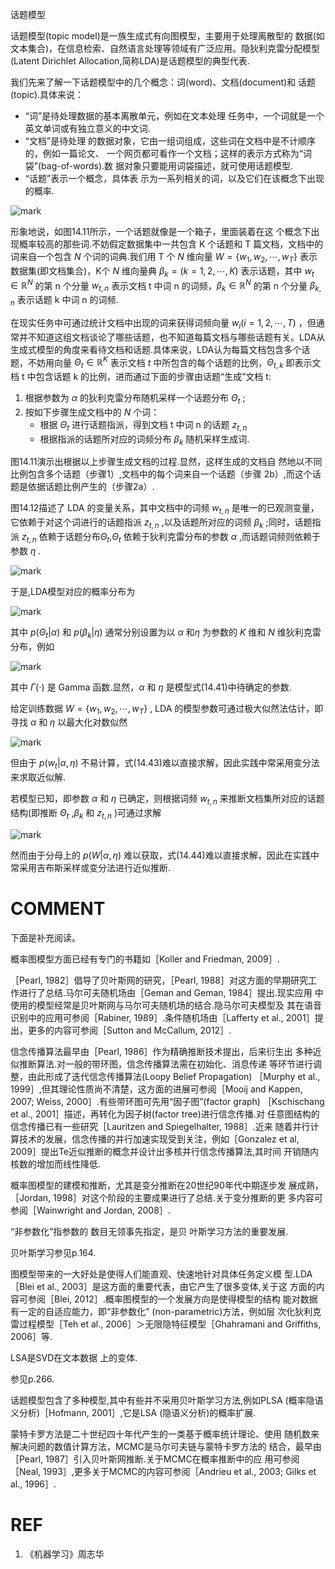 
话题模型




话题模型(topic model)是一族生成式有向图模型，主要用于处理离散型的 数据(如文本集合)，在信息检索、自然语言处理等领域有广泛应用。隐狄利克雷分配模型(Latent Dirichlet Allocation,简称LDA)是话题模型的典型代表.



我们先来了解一下话题模型中的几个概念：词(word)、文档(document)和 话题(topic).具体来说：

- “词”是待处理数据的基本离散单元，例如在文本处理 任务中，一个词就是一个英文单词或有独立意义的中文词.
- “文档”是待处理 的数据对象，它由一组词组成，这些词在文档中是不计顺序的，例如一篇论文、 一个网页都可看作一个文档；这样的表示方式称为“词袋”(bag-of-words).数 据对象只要能用词袋描述，就可使用话题模型.
- “话题”表示一个概念，具体表 示为一系列相关的词，以及它们在该概念下出现的概率.

![mark](http://pacdb2bfr.bkt.clouddn.com/blog/image/180701/ikfEl45aL5.png?imageslim)

形象地说，如图14.11所示，一个话题就像是一个箱子，里面装着在这 个概念下出现概率较高的那些词.不妨假定数据集中一共包含 K 个话题和 T 篇文档，文档中的词来自一个包含 $N$ 个词的词典.我们用 T 个 $N$ 维向量 $W=\{w_1,w_2,\cdots,w_T\}$ 表示数据集(即文档集合)，K个 $N$ 维向量典 $\beta_k=(k=1,2,\cdots,K)$ 表示话题，其中 $w_t\in\mathbb{R}^N$ 的第 n 个分量 $w_{t,n}$ 表示文档 t 中词 n 的词频，$\beta_k\in \mathbb{R}^N$ 的第 n 个分量 $\beta_{k,n}$ 表示话题 k 中词 n 的词频.



在现实任务中可通过统计文档中出现的词来获得词频向量 $w_i(i=1,2,\cdots ,T)$ ，但通常并不知道这组文档谈论了哪些话题，也不知道每篇文档与哪些话题有关。LDA从生成式模型的角度来看待文档和话题.具体来说，LDA认为每篇文档包含多个话题，不妨用向量 $\Theta_t\in\mathbb{R}^K$  表示文档 $t$ 中所包含的每个话题的比例，$\Theta_{t,k}$ 即表示文档 t 中包含话题 k 的比例，进而通过下面的步骤由话题“生成”文档 t:

1. 根据参数为 $\alpha$ 的狄利克雷分布随机采样一个话题分布 $\Theta_t$ ;
2. 按如下步骤生成文档中的 $N$ 个词：
    - 根据 $\Theta_t$ 进行话题指派，得到文档 t 中词 n 的话题 $z_{t,n}$
    - 根据指派的话题所对应的词频分布 $\beta_k$ 随机采样生成词.

图14.11演示出根据以上步骤生成文档的过程.显然，这样生成的文档自 然地以不同比例包含多个话题（步骤1）,文档中的每个词来自一个话题（步骤 2b）,而这个话题是依据话题比例产生的（步骤2a）.

图14.12描述了 LDA 的变量关系，其中文档中的词频 $w_{t,n}$ 是唯一的已观测变量，它依赖于对这个词进行的话题指派 $z_{t,n}$ ,以及话题所对应的词频 $\beta_k$ ;同时，话题指派 $z_{t,n}$ 依赖于话题分布$\Theta_t$,$\Theta_t$ 依赖于狄利克雷分布的参数 $\alpha$ ,而话题词频则依赖于参数 $\eta$ .


![mark](http://pacdb2bfr.bkt.clouddn.com/blog/image/180701/49mBjh6KDL.png?imageslim)

于是,LDA模型对应的概率分布为

![mark](http://pacdb2bfr.bkt.clouddn.com/blog/image/180701/97HmmlflE7.png?imageslim)


其中 $p(\Theta_t|\alpha)$ 和 $p(\beta_k|\eta)$ 通常分别设置为以 $\alpha$ 和$\eta$ 为参数的 $K$ 维和 $N$ 维狄利克雷分布，例如

![mark](http://pacdb2bfr.bkt.clouddn.com/blog/image/180701/A37j105cEK.png?imageslim)


其中 $\Gamma(\cdot)$ 是 Gamma 函数.显然，$\alpha$ 和 $\eta$ 是模型式(14.41)中待确定的参数.

给定训练数据 $W=\{w_1,w_2,\cdots,w_T\}$ , LDA 的模型参数可通过极大似然法估计，即寻找 $\alpha$ 和 $\eta$ 以最大化对数似然

![mark](http://pacdb2bfr.bkt.clouddn.com/blog/image/180701/6bebC0lggH.png?imageslim)

但由于 $p(w_t|\alpha,\eta)$ 不易计算，式(14.43)难以直接求解，因此实践中常采用变分法来求取近似解.

若模型已知，即参数 $\alpha$ 和 $\eta$ 已确定，则根据词频 $w_{t,n}$ 来推断文档集所对应的话题结构(即推断 $\Theta_t$ ,$\beta_k$ 和 $z_{t,n}$ )可通过求解

![mark](http://pacdb2bfr.bkt.clouddn.com/blog/image/180701/h5IA1F7kjh.png?imageslim)


然而由于分母上的 $p(W|\alpha,\eta)$ 难以获取，式(14.44)难以直接求解，因此在实践中常采用吉布斯采样或变分法进行近似推断.








# COMMENT

下面是补充阅读。




概率图模型方面已经有专门的书籍如［Koller and Friedman, 2009］.

［Pearl, 1982］倡导了贝叶斯网的研究，［Pearl, 1988］对这方面的早期研究工 作进行了总结.马尔可夫随机场由［Geman and Geman, 1984］提出.现实应用 中使用的模型经常是贝叶斯网与马尔可夫随机场的结合.隐马尔可夫模型及 其在语音识别中的应用可参阅［Rabiner, 1989］.条件随机场由［Lafferty et al., 2001］提出，更多的内容可参阅［Sutton and McCallum, 2012］.

信念传播算法最早由［Pearl, 1986］作为精确推断技术提出，后来衍生出 多种近似推断算法.对一般的带环图，信念传播算法需在初始化、消息传递 等环节进行调整，由此形成了迭代信念传播算法(Loopy Belief Propagation) ［Murphy et al., 1999］,但其理论性质尚不清楚，这方面的进展可参阅［Mooij and Kappen, 2007; Weiss, 2000］.有些带环图可先用“因子图”(factor graph) ［Kschischang et al., 2001］描述，再转化为因子树(factor tree)进行信念传播.对 任意图结构的信念传播已有一些研究［Lauritzen and Spiegelhalter, 1988］.近来 随着并行计算技术的发展，信念传播的并行加速实现受到关注，例如［Gonzalez et al, 2009］提出Te近似推断的概念并设计出多核并行信念传播算法,其时间 开销随内核数的增加而线性降低.

概率图模型的建模和推断，尤其是变分推断在20世纪90年代中期逐步发 展成熟，［Jordan, 1998］对这个阶段的主要成果进行了总结.关于变分推断的更 多内容可参阅［Wainwright and Jordan, 2008］.

“非参数化”指参数的 数目无领事先指定，是贝 叶斯学习方法的重要发展.

贝叶斯学习参见p.164.


图模型带来的一大好处是使得人们能直观、快速地针对具体任务定义模 型.LDA ［Blei et al., 2003］是这方面的重要代表，由它产生了很多变体,关于这 方面的内容可参阅［Blei, 2012］.概率图模型的一个发展方向是使得模型的结构 能对数据有一定的自适应能力，即“非参数化” (non-parametric)方法，例如层 次化狄利克雷过程模型［Teh et al., 2006］＞无限隐特征模型［Ghahramani and Griffiths, 2006］等.

LSA是SVD在文本数据 上的变体.

参见p.266.


话题模型包含了多种模型,其中有些并不采用贝叶斯学习方法,例如PLSA (概率隐语义分析)［Hofmann, 2001］,它是LSA (隐语义分析)的概率扩展.

蒙特卡罗方法是二十世纪四十年代产生的一类基于概率统计理论、使用 随机数来解决问题的数值计算方法，MCMC是马尔可夫链与蒙特卡罗方法的 结合，最早由［Pearl, 1987］引入贝叶斯网推断.关于MCMC在概率推断中的应 用可参阅［Neal, 1993］,更多关于MCMC的内容可参阅［Andrieu et al., 2003; Gilks et al., 1996］.


# REF
1. 《机器学习》周志华
